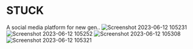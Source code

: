 # STUCK
A social media platform for new gen..
![Screenshot 2023-06-12 105231](https://github.com/Atul8108/STUCK/assets/84556549/2abae6e0-82bc-4b78-a8d5-5bd515bf1bd6)
![Screenshot 2023-06-12 105252](https://github.com/Atul8108/STUCK/assets/84556549/f86df3a3-af7e-412c-b70b-964b2b60f648)
![Screenshot 2023-06-12 105308](https://github.com/Atul8108/STUCK/assets/84556549/aff33f0e-63f5-4d3c-882c-0893617674ea)
![Screenshot 2023-06-12 105321](https://github.com/Atul8108/STUCK/assets/84556549/a6c9c7f4-0ba2-4b06-976e-c65a66a8ccf4)
